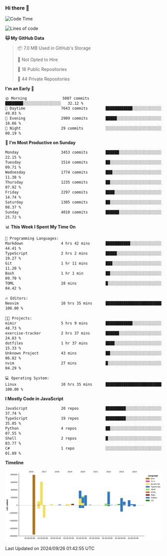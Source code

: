 ### Hi there 👋

<!--
**Clumsy-Coder/Clumsy-Coder** is a ✨ _special_ ✨ repository because its `README.md` (this file) appears on your GitHub profile.

Here are some ideas to get you started:

- 🔭 I’m currently working on ...
- 🌱 I’m currently learning ...
- 👯 I’m looking to collaborate on ...
- 🤔 I’m looking for help with ...
- 💬 Ask me about ...
- 📫 How to reach me: ...
- 😄 Pronouns: ...
- ⚡ Fun fact: ...
-->

<!-- anmol098/waka-readme-stats -->
<!--START_SECTION:waka-->
![Code Time](http://img.shields.io/badge/Code%20Time-894%20hrs%201%20min-blue)

![Lines of code](https://img.shields.io/badge/From%20Hello%20World%20I%27ve%20Written-3.4%20million%20lines%20of%20code-blue)

**🐱 My GitHub Data** 

> 📦 7.0 MB Used in GitHub's Storage 
 > 
> 🚫 Not Opted to Hire
 > 
> 📜 18 Public Repositories 
 > 
> 🔑 44 Private Repositories 
 > 
**I'm an Early 🐤** 

```text
🌞 Morning                5007 commits        ████████░░░░░░░░░░░░░░░░░   32.12 % 
🌆 Daytime                7643 commits        ████████████░░░░░░░░░░░░░   49.03 % 
🌃 Evening                2909 commits        █████░░░░░░░░░░░░░░░░░░░░   18.66 % 
🌙 Night                  29 commits          ░░░░░░░░░░░░░░░░░░░░░░░░░   00.19 % 
```
📅 **I'm Most Productive on Sunday** 

```text
Monday                   3453 commits        ██████░░░░░░░░░░░░░░░░░░░   22.15 % 
Tuesday                  1514 commits        ██░░░░░░░░░░░░░░░░░░░░░░░   09.71 % 
Wednesday                1774 commits        ███░░░░░░░░░░░░░░░░░░░░░░   11.38 % 
Thursday                 1235 commits        ██░░░░░░░░░░░░░░░░░░░░░░░   07.92 % 
Friday                   2297 commits        ████░░░░░░░░░░░░░░░░░░░░░   14.74 % 
Saturday                 1305 commits        ██░░░░░░░░░░░░░░░░░░░░░░░   08.37 % 
Sunday                   4010 commits        ██████░░░░░░░░░░░░░░░░░░░   25.72 % 
```


📊 **This Week I Spent My Time On** 

```text
💬 Programming Languages: 
Markdown                 4 hrs 42 mins       ███████████░░░░░░░░░░░░░░   44.41 % 
TypeScript               2 hrs 2 mins        █████░░░░░░░░░░░░░░░░░░░░   19.27 % 
Git                      1 hr 11 mins        ███░░░░░░░░░░░░░░░░░░░░░░   11.20 % 
Bash                     1 hr 1 min          ██░░░░░░░░░░░░░░░░░░░░░░░   09.70 % 
TOML                     28 mins             █░░░░░░░░░░░░░░░░░░░░░░░░   04.42 % 

🔥 Editors: 
Neovim                   10 hrs 35 mins      █████████████████████████   100.00 % 

🐱‍💻 Projects: 
mimir                    5 hrs 9 mins        ████████████░░░░░░░░░░░░░   48.73 % 
exercise-tracker         2 hrs 37 mins       ██████░░░░░░░░░░░░░░░░░░░   24.83 % 
dotfiles                 1 hr 37 mins        ████░░░░░░░░░░░░░░░░░░░░░   15.33 % 
Unknown Project          43 mins             ██░░░░░░░░░░░░░░░░░░░░░░░   06.82 % 
nvim                     27 mins             █░░░░░░░░░░░░░░░░░░░░░░░░   04.29 % 

💻 Operating System: 
Linux                    10 hrs 35 mins      █████████████████████████   100.00 % 
```

**I Mostly Code in JavaScript** 

```text
JavaScript               20 repos            █████████░░░░░░░░░░░░░░░░   37.74 % 
TypeScript               19 repos            █████████░░░░░░░░░░░░░░░░   35.85 % 
Python                   4 repos             ██░░░░░░░░░░░░░░░░░░░░░░░   07.55 % 
Shell                    2 repos             █░░░░░░░░░░░░░░░░░░░░░░░░   03.77 % 
C#                       1 repo              ░░░░░░░░░░░░░░░░░░░░░░░░░   01.89 % 
```



**Timeline**

![Lines of Code chart](https://raw.githubusercontent.com/Clumsy-Coder/Clumsy-Coder/main/assets/bar_graph.png)


 Last Updated on 2024/09/26 01:42:55 UTC
<!--END_SECTION:waka-->
